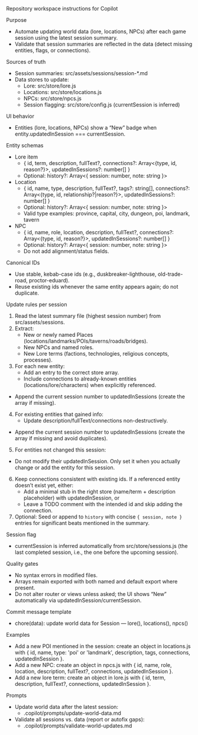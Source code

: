 Repository workspace instructions for Copilot

Purpose
- Automate updating world data (lore, locations, NPCs) after each game session using the latest session summary.
- Validate that session summaries are reflected in the data (detect missing entities, flags, or connections).

Sources of truth
- Session summaries: src/assets/sessions/session-*.md
- Data stores to update:
  - Lore: src/store/lore.js
  - Locations: src/store/locations.js
  - NPCs: src/store/npcs.js
  - Session flagging: src/store/config.js (currentSession is inferred)

UI behavior
- Entities (lore, locations, NPCs) show a “New” badge when entity.updatedInSession === currentSession.

Entity schemas
- Lore item
  - { id, term, description, fullText?, connections?: Array<{type, id, reason?}>, updatedInSessions?: number[] }
  - Optional: history?: Array<{ session: number, note: string }>
- Location
  - { id, name, type, description, fullText?, tags?: string[], connections?: Array<{type, id, relationship?|reason?}>, updatedInSessions?: number[] }
  - Optional: history?: Array<{ session: number, note: string }>
  - Valid type examples: province, capital, city, dungeon, poi, landmark, tavern
- NPC
  - { id, name, role, location, description, fullText?, connections?: Array<{type, id, reason?}>, updatedInSessions?: number[] }
  - Optional: history?: Array<{ session: number, note: string }>
  - Do not add alignment/status fields.

Canonical IDs
- Use stable, kebab-case ids (e.g., duskbreaker-lighthouse, old-trade-road, proctor-eduard).
- Reuse existing ids whenever the same entity appears again; do not duplicate.

Update rules per session
1) Read the latest summary file (highest session number) from src/assets/sessions.
2) Extract:
   - New or newly named Places (locations/landmarks/POIs/taverns/roads/bridges).
   - New NPCs and named roles.
   - New Lore terms (factions, technologies, religious concepts, processes).
3) For each new entity:
   - Add an entry to the correct store array.
   - Include connections to already-known entities (locations/lore/characters) when explicitly referenced.
  - Append the current session number to updatedInSessions (create the array if missing).
4) For existing entities that gained info:
   - Update description/fullText/connections non-destructively.
  - Append the current session number to updatedInSessions (create the array if missing and avoid duplicates).
5) For entities not changed this session:
  - Do not modify their updatedInSession. Only set it when you actually change or add the entity for this session.
6) Keep connections consistent with existing ids. If a referenced entity doesn’t exist yet, either:
   - Add a minimal stub in the right store (name/term + description placeholder) with updatedInSession, or
   - Leave a TODO comment with the intended id and skip adding the connection.
7) Optional: Seed or append to `history` with concise `{ session, note }` entries for significant beats mentioned in the summary.

Session flag
- currentSession is inferred automatically from src/store/sessions.js (the last completed session, i.e., the one before the upcoming session).

Quality gates
- No syntax errors in modified files.
- Arrays remain exported with both named and default export where present.
- Do not alter router or views unless asked; the UI shows “New” automatically via updatedInSession/currentSession.

Commit message template
- chore(data): update world data for Session <N> — lore(<ids>), locations(<ids>), npcs(<ids>)

Examples
- Add a new POI mentioned in the session: create an object in locations.js with { id, name, type: 'poi' or 'landmark', description, tags, connections, updatedInSession }.
- Add a new NPC: create an object in npcs.js with { id, name, role, location, description, fullText?, connections, updatedInSession }.
- Add a new lore term: create an object in lore.js with { id, term, description, fullText?, connections, updatedInSession }.

Prompts
- Update world data after the latest session:
  - .copilot/prompts/update-world-data.md
- Validate all sessions vs. data (report or autofix gaps):
  - .copilot/prompts/validate-world-updates.md
